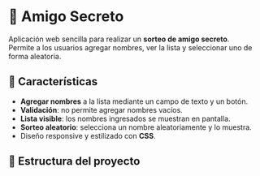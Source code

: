 # 🎁 Amigo Secreto

Aplicación web sencilla para realizar un **sorteo de amigo secreto**.  
Permite a los usuarios agregar nombres, ver la lista y seleccionar uno de forma aleatoria.

## 🚀 Características

- **Agregar nombres** a la lista mediante un campo de texto y un botón.
- **Validación**: no permite agregar nombres vacíos.
- **Lista visible**: los nombres ingresados se muestran en pantalla.
- **Sorteo aleatorio**: selecciona un nombre aleatoriamente y lo muestra.
- Diseño responsive y estilizado con **CSS**.

## 📂 Estructura del proyecto
